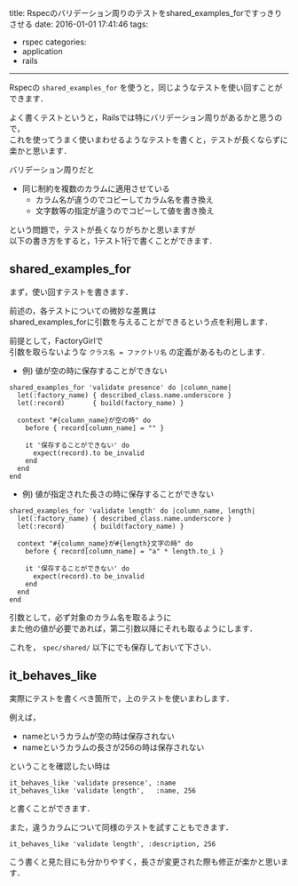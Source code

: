 title: Rspecのバリデーション周りのテストをshared_examples_forですっきりさせる
date: 2016-01-01 17:41:46
tags:
- rspec
categories:
- application
- rails
---

Rspecの `shared_examples_for` を使うと，同じようなテストを使い回すことができます．  

よく書くテストというと，Railsでは特にバリデーション周りがあるかと思うので，  
これを使ってうまく使いまわせるようなテストを書くと，テストが長くならずに楽かと思います．

バリデーション周りだと

* 同じ制約を複数のカラムに適用させている
  - カラム名が違うのでコピーしてカラム名を書き換え
  - 文字数等の指定が違うのでコピーして値を書き換え

という問題で，テストが長くなりがちかと思いますが  
以下の書き方をすると，1テスト1行で書くことができます．

## shared_examples_for

まず，使い回すテストを書きます．  

前述の，各テストについての微妙な差異は  
shared_examples_forに引数を与えることができるという点を利用します．

前提として，FactoryGirlで  
引数を取らないような `クラス名 = ファクトリ名` の定義があるものとします．

* 例) 値が空の時に保存することができない

```
shared_examples_for 'validate presence' do |column_name|
  let(:factory_name) { described_class.name.underscore }
  let(:record)       { build(factory_name) }

  context "#{column_name}が空の時" do
    before { record[column_name] = "" }

    it '保存することができない' do
      expect(record).to be_invalid
    end
  end
end
```

* 例) 値が指定された長さの時に保存することができない

```
shared_examples_for 'validate length' do |column_name, length|
  let(:factory_name) { described_class.name.underscore }
  let(:record)       { build(factory_name) }

  context "#{column_name}が#{length}文字の時" do
    before { record[column_name] = "a" * length.to_i }

    it '保存することができない' do
      expect(record).to be_invalid
    end
  end
end
```

引数として，必ず対象のカラム名を取るように  
また他の値が必要であれば，第二引数以降にそれも取るようにします．

これを， `spec/shared/` 以下にでも保存しておいて下さい．

## it_behaves_like

実際にテストを書くべき箇所で，上のテストを使いまわします．

例えば，

* nameというカラムが空の時は保存されない
* nameというカラムの長さが256の時は保存されない

ということを確認したい時は

```
it_behaves_like 'validate presence', :name
it_behaves_like 'validate length',   :name, 256
```

と書くことができます．

また，違うカラムについて同様のテストを試すこともできます．

```
it_behaves_like 'validate length', :description, 256
```

こう書くと見た目にも分かりやすく，長さが変更された際も修正が楽かと思います．

